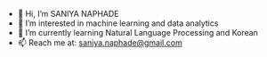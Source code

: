 - 👋 Hi, I’m SANIYA NAPHADE
- 👀 I’m interested in machine learning and data analytics
- 🌱 I’m currently learning Natural Language Processing and Korean
- 📫 Reach me at: saniya.naphade@gmail.com

<!---
san5696/san5696 is a ✨ special ✨ repository because its `README.md` (this file) appears on your GitHub profile.
You can click the Preview link to take a look at your changes.
--->
